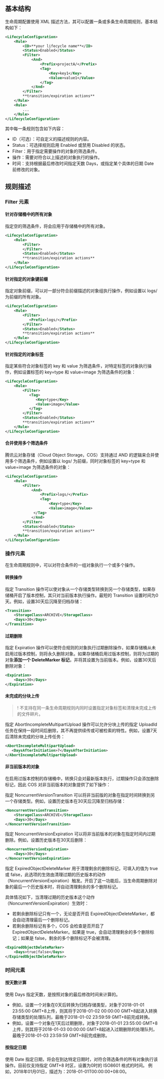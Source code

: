 ## 基本结构

生命周期配置使用 XML 描述方法，其可以配置一条或多条生命周期规则，基本结构如下：

```xml
<LifecycleConfiguration>
	<Rule>
		<ID>**your lifecycle name**</ID>
        <Status>Enabled</Status>
        <Filter>
            <And>
            	<Prefix>projectA/</Prefix>
                <Tag>
                	<Key>key1</Key>
                    <Value>value1</Value>
                </Tag>
            </And>
        </Filter>
        **transition/expiration actions**
	</Rule>
	<Rule>
		...
	</Rule>
</LifecycleConfiguration>
```

其中每一条规则包含如下内容：

- ID（可选）：可自定义的描述规则的内容。
- Status：可选择规则启用 Enabled 或禁用 Disabled 的状态。
- Filter：用于指定需要操作的对象的筛选条件。
- 操作：需要对符合以上描述的对象执行的操作。
- 时间：支持根据最后修改时间指定天数 Days，或指定某个具体的日期 Date 前修改的对象。

## 规则描述

### Filter 元素

#### 针对存储桶中的所有对象

指定空的筛选条件，将会应用于存储桶中的所有对象。

```xml
<LifecycleConfiguration>
    <Rule>
        <Filter>
        </Filter>
        <Status>Enabled</Status>
        **transition/expiration actions**
    </Rule>
</LifecycleConfiguration>
```

#### 针对指定的对象键前缀

指定对象前缀，可以对一部分符合前缀描述的对象组执行操作，例如设置以 logs/ 为前缀的所有对象。

```xml
<LifecycleConfiguration>
    <Rule>
        <Filter>
           <Prefix>logs/</Prefix>
        </Filter>
        <Status>Enabled</Status>
        **transition/expiration actions**
    </Rule>
</LifecycleConfiguration>
```

#### 针对指定的对象标签

指定某些符合对象标签的 key 和 value 为筛选条件，对特定标签的对象执行操作，例如设置标签的 key=type 和 value=image 为筛选条件的对象：
```xml
<LifecycleConfiguration>
    <Rule>
        <Filter>
           <Tag>
              <Key>type</Key>
              <Value>image</Value>
           </Tag>
        </Filter>
        <Status>Enabled</Status>
        **transition/expiration actions**
    </Rule>
</LifecycleConfiguration>
```

#### 合并使用多个筛选条件

腾讯云对象存储（Cloud Object Storage，COS）支持通过 AND 的逻辑来合并使用多个筛选条件，例如设置以 logs/ 为前缀，同时对象标签的 key=type 和 value=image 为筛选条件的对象：
```xml
<LifecycleConfiguration>
    <Rule>
        <Filter>
            <And>
            	<Prefix>logs/</Prefix>
                <Tag>
              		<Key>type</Key>
              		<Value>image</Value>
           	 </Tag>
            </And>
        </Filter>
        <Status>Enabled</Status>
        **transition/expiration actions**
    </Rule>
</LifecycleConfiguration>
```

### 操作元素

在生命周期规则中，可以对符合条件的一组对象执行一个或多个操作。

#### 转换操作

指定 Transition 操作可以使对象从一个存储类型转换到另一个存储类型，如果存储桶开启了版本控制，其只对当前版本执行操作。最短的 Transition 设置时间为0天。例如，设置30天后沉降至归档存储：

```xml
<Transition>
	<StorageClass>ARCHIVE</StorageClass>
    <Days>30</Days>
</Transition>
```

#### 过期删除

指定 Expiration 操作可以使符合规则的对象执行过期删除操作，如果存储桶从未启用过版本控制，则将永久删除对象。如果存储桶启用过版本控制，则将为过期的对象**添加一个 DeleteMarker 标记**，并将其设置为当前版本。例如，设置30天后删除对象：
```xml
<Expiration>
	<Days>30</Days>
</Expiration>
```

#### 未完成的分块上传


>! 不支持在同一条生命周期规则内同时设置指定对象标签和清理未完成上传的文件碎片。
>

指定 AbortIncompleteMultipartUpload 操作可以允许分块上传的指定 UploadId 任务在保持一段时间后删除，其不再提供续传或可被检索的特性。例如，设置7天后清除未完成的分块上传任务：
```xml
<AbortIncompleteMultipartUpload>
   <DaysAfterInitiation>7</DaysAfterInitiation>
</AbortIncompleteMultipartUpload>
```

#### 非当前版本的对象

在启用过版本控制的存储桶中，转换只会对最新版本执行，过期操作只会添加删除标记，因此 COS 对非当前版本的对象提供了如下操作：

指定 NoncurrentVersionTransition 可以将非当前版的对象在指定时间转换到另一个存储类型。例如，设置历史版本在30天后沉降至归档存储：

```xml
<NoncurrentVersionTransition>
	<StorageClass>ARCHIVE</StorageClass>
    <Days>30</Days>
</NoncurrentVersionTransition>
```

指定 NoncurrentVersionExpiration 可以将非当前版本的对象在指定时间内过期删除。例如，设置历史版本在30天后删除：
```xml
<NoncurrentVersionExpiration>
	<Days>30</Days>
</NoncurrentVersionExpiration>
```

指定 ExpiredObjectDeleteMarker 用于清理剩余的删除标记，可填入的值为 true 或 false，此选项的生效由清理过期的历史版本的动作（NoncurrentVersionExpiration）触发。开启了这一功能后，当生命周期删除对象的最后一个历史版本时，将自动清理剩余的多个删除标记。

具体情况如下，当清理过期的历史版本这个动作（NoncurrentVersionExpiration）生效时：
- 若剩余删除标记只有一个，无论是否开启 ExpiredObjectDeleteMarker，都会自动清理最后一个删除标记。
- 若剩余删除标记有多个，COS 会检查是否开启了 ExpiredObjectDeleteMarker。如果是 true，会自动清理剩余的多个删除标记；如果是 false，剩余的多个删除标记不会被清理。


```xml
<ExpiredObjectDeleteMarker>
	<Days>true|false</Days>
</ExpiredObjectDeleteMarker>
```

### 时间元素

#### 按天数计算

使用 Days 指定天数，是按照对象的最后修改时间来计算的。
- 例如，设置一个对象在0天后转换为归档存储类型，对象于2018-01-01 23:55:00 GMT+8上传，则其将于2018-01-02 00:00:00 GMT+8起进入转换存储类型的处理队列，最晚于2018-01-02 23:59:59 GMT+8前完成转换。
- 例如，设置一个对象在1天后过期删除，对象于2018-01-01 23:55:00 GMT+8上传，则其将于2018-01-03 00:00:00 GMT+8起进入过期删除的处理队列，最晚于2018-01-03 23:59:59 GMT+8前完成删除。

#### 按指定日期

使用 Date 指定日期，将会在到达特定日期时，对符合筛选条件的所有对象执行该操作。目前仅支持指定 GMT+8 时区，设置为0时的 ISO8601 格式的时间。
例如，2018年01月01日，描述为：2018-01-01T00:00:00+08:00。


